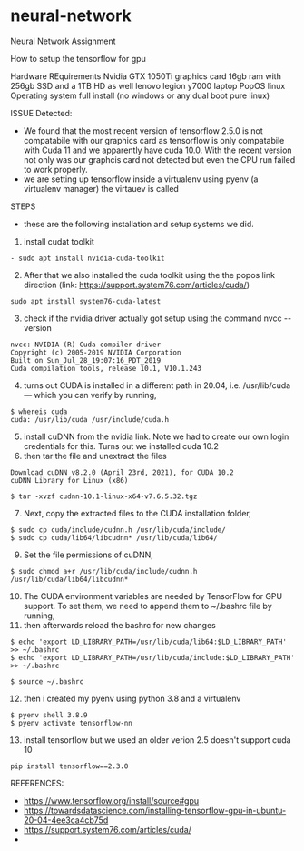 # neural-network
Neural Network Assignment

How to setup the tensorflow for gpu

Hardware REquirements 
Nvidia GTX 1050Ti graphics card
16gb ram with 256gb SSD and a 1TB HD as well
lenovo legion y7000 laptop
PopOS linux Operating system full install (no windows or any dual boot pure linux)

ISSUE Detected: 
- We found that the most recent version of tensorflow 2.5.0 is not compatabile with our graphics card as tensorflow is only compatabile with Cuda 11 and we apparently have cuda 10.0. With the recent version not only was our graphcis card not detected but even the CPU run failed to work properly. 
- we are setting up tensorflow inside a virtualenv using pyenv (a virtualenv manager) the virtauev is called 

STEPS 
- these are the following installation and setup systems we did.

1. install cudat toolkit 
 ```
- sudo apt install nvidia-cuda-toolkit
```
2. After that we also installed the cuda toolkit using the the popos link direction (link: https://support.system76.com/articles/cuda/)
```
sudo apt install system76-cuda-latest
```
3. check if the nvidia driver actually got setup using the command nvcc --version 
```$ nvcc --version
nvcc: NVIDIA (R) Cuda compiler driver
Copyright (c) 2005-2019 NVIDIA Corporation
Built on Sun_Jul_28_19:07:16_PDT_2019
Cuda compilation tools, release 10.1, V10.1.243
```
4. turns out CUDA is installed in a different path in 20.04, i.e. /usr/lib/cuda — which you can verify by running,
```
$ whereis cuda
cuda: /usr/lib/cuda /usr/include/cuda.h
```
5. install cuDNN from the nvidia link. Note we had to create our own login credentials for this. Turns out we installed cuda 10.2
6. then tar the file and unextract the files 
```
Download cuDNN v8.2.0 (April 23rd, 2021), for CUDA 10.2
cuDNN Library for Linux (x86)

$ tar -xvzf cudnn-10.1-linux-x64-v7.6.5.32.tgz
```
7. Next, copy the extracted files to the CUDA installation folder,
```
$ sudo cp cuda/include/cudnn.h /usr/lib/cuda/include/
$ sudo cp cuda/lib64/libcudnn* /usr/lib/cuda/lib64/
```
9. Set the file permissions of cuDNN,
```
$ sudo chmod a+r /usr/lib/cuda/include/cudnn.h /usr/lib/cuda/lib64/libcudnn*
```
10. The CUDA environment variables are needed by TensorFlow for GPU support. To set them, we need to append them to ~/.bashrc file by running,
11. then afterwards reload the bashrc for new changes
```
$ echo 'export LD_LIBRARY_PATH=/usr/lib/cuda/lib64:$LD_LIBRARY_PATH' >> ~/.bashrc
$ echo 'export LD_LIBRARY_PATH=/usr/lib/cuda/include:$LD_LIBRARY_PATH' >> ~/.bashrc

$ source ~/.bashrc
```
12. then i created my pyenv using python 3.8 and a virtualenv 
```
$ pyenv shell 3.8.9
$ pyenv activate tensorflow-nn
```
13. install tensorflow but we used an older verion 2.5 doesn't support cuda 10
```
pip install tensorflow==2.3.0
```




REFERENCES:
- https://www.tensorflow.org/install/source#gpu
- https://towardsdatascience.com/installing-tensorflow-gpu-in-ubuntu-20-04-4ee3ca4cb75d
- https://support.system76.com/articles/cuda/
- 

